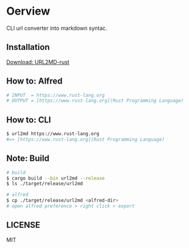# Oerview

CLI url converter into markdown syntac.

## Installation

[Download: URL2MD-rust](https://github.com/snamiki1212/alfred-url2md-rust/releases/download/v1.0.0/URL2MD-rust.alfredworkflow)

## How to: Alfred

```zsh
# INPUT  = https://www.rust-lang.org
# OUTPUT = [https://www.rust-lang.org](Rust Programming Language)
```

## How to: CLI

```zsh
$ url2md https://www.rust-lang.org
#=> [https://www.rust-lang.org](Rust Programming Language)
```

## Note: Build

```zsh
# build
$ cargo build --bin url2md --release
$ ls ./target/release/url2md

# alfred
$ cp ./target/release/url2md <alfred-dir>
# open alfred preference > right click > export
```

## LICENSE

MIT
